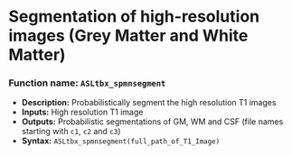 # Segmentation of high-resolution images (Grey Matter and White Matter)

### Function name: `ASLtbx_spmnsegment`
*   **Description:** Probabilistically segment the high resolution T1 images
*   **Inputs:** High resolution T1 image
*   **Outputs:** Probabilistic segmentations of GM, WM and CSF (file names starting with `c1`, `c2` and `c3`)
*   **Syntax:** `ASLtbx_spmnsegment(full_path_of_T1_Image)`